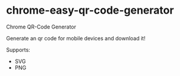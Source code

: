 chrome-easy-qr-code-generator
=============================

Chrome QR-Code Generator

Generate an qr code for mobile devices and download it!

Supports:
* SVG
* PNG
